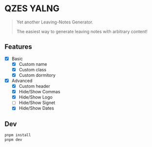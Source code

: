 # QZES YALNG

> Yet another Leaving-Notes Generator.
> 
> The easiest way to generate leaving notes with arbitrary content!

## Features

- [x] Basic
  - [x] Custom name
  - [x] Custom class
  - [x] Custom dormitory

- [x] Advanced
  - [x] Custom header
  - [x] Hide/Show Commas
  - [x] Hide/Show Logo
  - [ ] Hide/Show Signet
  - [x] Hide/Show Dates

## Dev

```bash
pnpm install
pnpm dev
```
